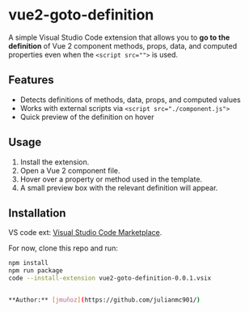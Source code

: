 # vue2-goto-definition

A simple Visual Studio Code extension that allows you to **go to the definition** of Vue 2 component methods, props, data, and computed properties even when the `<script src="">` is used.

## Features

- Detects definitions of methods, data, props, and computed values
- Works with external scripts via `<script src="./component.js">`
- Quick preview of the definition on hover

## Usage

1. Install the extension.
2. Open a Vue 2 component file.
3. Hover over a property or method used in the template.
4. A small preview box with the relevant definition will appear.

## Installation

VS code ext: [Visual Studio Code Marketplace](https://marketplace.visualstudio.com/items?itemName=jmunoz.vue2-goto-definition).

For now, clone this repo and run:

```bash
npm install
npm run package
code --install-extension vue2-goto-definition-0.0.1.vsix


**Author:** [jmuñoz](https://github.com/julianmc901/)
